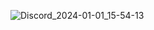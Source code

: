 ![Discord_2024-01-01_15-54-13](https://github.com/StarCoreSE/The-Framework-That-Saved-Space-Engineers-Modding/assets/51190031/413b97fe-8420-4a41-842f-801599cd46e1)
